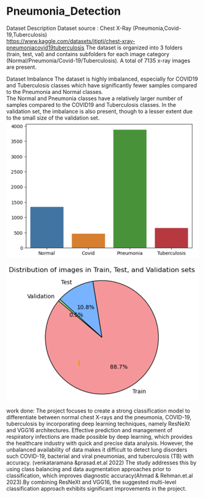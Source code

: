 # Pneumonia_Detection

Dataset Description 
Dataset source : Chest X-Ray (Pneumonia,Covid-19,Tuberculosis)  
https://www.kaggle.com/datasets/jtiptj/chest-xray-pneumoniacovid19tuberculosis 
The dataset is organized into 3 folders (train, test, val) and contains subfolders for each image 
category (Normal/Pneumonia/Covid-19/Tuberculosis). A total of 7135 x-ray images are present. 

Dataset Imbalance 
The dataset is highly imbalanced, especially for COVID19 and Tuberculosis classes which have 
significantly fewer samples compared to the Pneumonia and Normal classes.  
The Normal and Pneumonia classes have a relatively larger number of samples compared to the 
COVID19 and Tuberculosis classes. 
In the validation set, the imbalance is also present, though to a lesser extent due to the small 
size of the validation set. 
![Class Imbalance Bar Chart](disc_images/pneumonia2.png)

![Distribution of images in Train, Test, and Validation sets](disc_images/pneumonia-image1.png)

work done:
The project focuses to create a strong classification 
model to differentiate between normal chest X-rays and the pneumonia, COVID-19,  
tuberculosis by incorporating deep learning techniques, namely ResNeXt and VGG16 
architectures. Effective prediction and management of respiratory infections are made possible 
by deep learning, which provides the healthcare industry with quick and precise data analysis. 
However, the unbalanced availability of data makes it difficult to detect  lung disorders such 
COVID-19, bacterial and viral pneumonias, and tuberculosis (TB) with accuracy. 
(venkataramana &prasad.et.al 2022) The study addresses this by using class balancing and data 
augmentation approaches prior to classification, which improves diagnostic accuracy(Ahmad & 
Rehman.et.al 2023).By combining ResNeXt and VGG16, the suggested multi-level classification 
approach exhibits significant improvements in the project.
